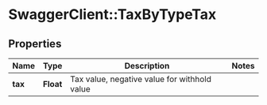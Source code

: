 # SwaggerClient::TaxByTypeTax

## Properties
Name | Type | Description | Notes
------------ | ------------- | ------------- | -------------
**tax** | **Float** | Tax value, negative value for withhold value | 


